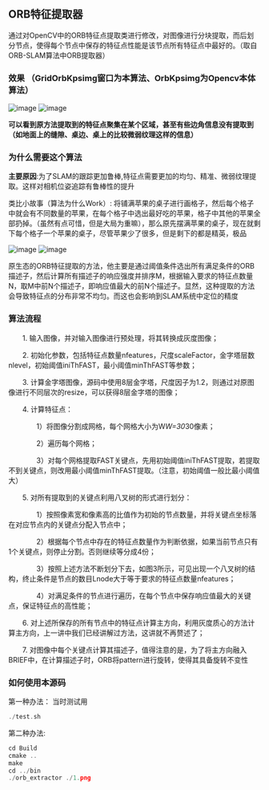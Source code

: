 ## ORB特征提取器
通过对OpenCV中的ORB特征点提取类进行修改，对图像进行分块提取，而后划分节点，使得每个节点中保存的特征点性能是该节点所有特征点中最好的。（取自ORB-SLAM算法中ORB提取器）

### 效果 （GridOrbKpsimg窗口为本算法、OrbKpsimg为Opencv本体算法）
![image](https://github.com/null-goudan/ORB_Extractor/assets/74131166/4f32b224-544c-4853-a169-a2f3dcd05e98)
![image](https://github.com/null-goudan/ORB_Extractor/assets/74131166/7fc49487-e38d-41df-8799-a7a1a186d652)

**可以看到原方法提取到的特征点聚集在某个区域，甚至有些边角信息没有提取到（如地面上的缝隙、桌边、桌上的比较微弱纹理这样的信息）**

### 为什么需要这个算法

**主要原因**:为了SLAM的跟踪更加鲁棒,特征点需要更加的均匀、精准、微弱纹理提取。这样对相机位姿追踪有鲁棒性的提升

类比小故事（算法为什么Work）:
将铺满苹果的桌子进行画格子，然后每个格子中就会有不同数量的苹果，在每个格子中选出最好吃的苹果，格子中其他的苹果全部扔掉。（虽然有点可惜，但是大局为重嘛），那么原先摆满苹果的桌子，现在就剩下每个格子一个苹果的桌子，尽管苹果少了很多，但是剩下的都是精英，极品

![image](https://github.com/null-goudan/ORB_Extractor/assets/74131166/d7e20eef-d199-49a8-b315-f614149cbaed)
![image](https://github.com/null-goudan/ORB_Extractor/assets/74131166/568d0891-8622-4ae8-95cd-4efebc14fdb7)

原生态的ORB特征提取的方法，他主要是通过阈值条件选出所有满足条件的ORB描述子，然后计算所有描述子的响应强度并排序M，根据输入要求的特征点数量N，取M中前N个描述子，即响应值最大的前N个描述子。显然，这种提取的方法会导致特征点的分布非常不均匀。而这也会影响到SLAM系统中定位的精度

### 算法流程

　　1. 输入图像，并对输入图像进行预处理，将其转换成灰度图像；

　　2. 初始化参数，包括特征点数量nfeatures，尺度scaleFactor，金字塔层数nlevel，初始阈值iniThFAST，最小阈值minThFAST等参数；

　　3. 计算金字塔图像，源码中使用8层金字塔，尺度因子为1.2，则通过对原图像进行不同层次的resize，可以获得8层金字塔的图像；

　　4. 计算特征点：

　　　　1）将图像分割成网格，每个网格大小为W*W=30*30像素；

　　　　2）遍历每个网格；

　　　　3）对每个网格提取FAST关键点，先用初始阈值iniThFAST提取，若提取不到关键点，则改用最小阈值minThFAST提取。（注意，初始阈值一般比最小阈值大）

　　5. 对所有提取到的关键点利用八叉树的形式进行划分：

　　　　1）按照像素宽和像素高的比值作为初始的节点数量，并将关键点坐标落在对应节点内的关键点分配入节点中；

　　　　2）根据每个节点中存在的特征点数量作为判断依据，如果当前节点只有1个关键点，则停止分割。否则继续等分成4份；

　　　　3）按照上述方法不断划分下去，如图3所示，可见出现一个八叉树的结构，终止条件是节点的数目Lnode大于等于要求的特征点数量nfeatures；

　　　　4）对满足条件的节点进行遍历，在每个节点中保存响应值最大的关键点，保证特征点的高性能；

　　6. 对上述所保存的所有节点中的特征点计算主方向，利用灰度质心的方法计算主方向，上一讲中我们已经讲解过方法，这讲就不再赘述了；

　　7. 对图像中每个关键点计算其描述子，值得注意的是，为了将主方向融入BRIEF中，在计算描述子时，ORB将pattern进行旋转，使得其具备旋转不变性

### 如何使用本源码
第一种办法： 当时测试用

```c
./test.sh
```
第二种办法:
```c
cd Build
cmake ..
make
cd ../bin
./orb_extractor ./1.png
```
  
